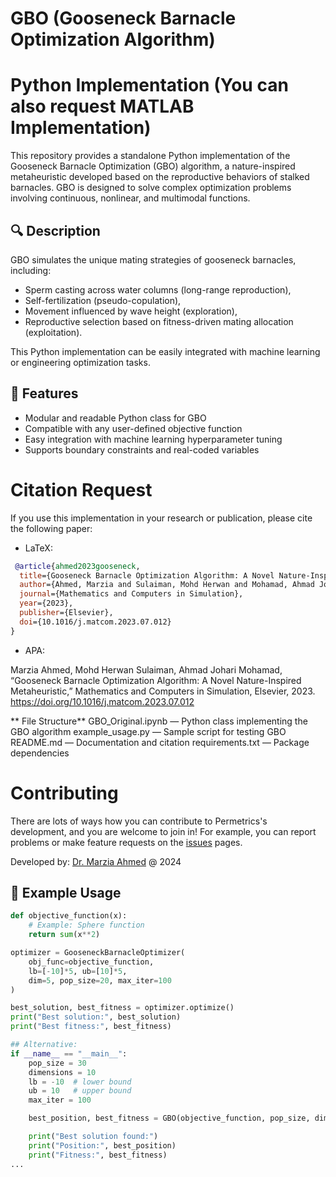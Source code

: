 # GBO (Gooseneck Barnacle Optimization Algorithm)
# Python Implementation (You can also request MATLAB Implementation)

This repository provides a standalone Python implementation of the Gooseneck Barnacle Optimization (GBO) algorithm, a nature-inspired metaheuristic developed based on the reproductive behaviors of stalked barnacles. GBO is designed to solve complex optimization problems involving continuous, nonlinear, and multimodal functions.

## 🔍 Description

GBO simulates the unique mating strategies of gooseneck barnacles, including:
- Sperm casting across water columns (long-range reproduction),
- Self-fertilization (pseudo-copulation),
- Movement influenced by wave height (exploration),
- Reproductive selection based on fitness-driven mating allocation (exploitation).

This Python implementation can be easily integrated with machine learning or engineering optimization tasks.

## 📌 Features

- Modular and readable Python class for GBO
- Compatible with any user-defined objective function
- Easy integration with machine learning hyperparameter tuning
- Supports boundary constraints and real-coded variables

# Citation Request 

If you use this implementation in your research or publication, please cite the following paper:

- LaTeX:

```bibtex
 @article{ahmed2023gooseneck,
  title={Gooseneck Barnacle Optimization Algorithm: A Novel Nature-Inspired Metaheuristic},
  author={Ahmed, Marzia and Sulaiman, Mohd Herwan and Mohamad, Ahmad Johari},
  journal={Mathematics and Computers in Simulation},
  year={2023},
  publisher={Elsevier},
  doi={10.1016/j.matcom.2023.07.012}
}
```

- APA:
  
Marzia Ahmed, Mohd Herwan Sulaiman, Ahmad Johari Mohamad, “Gooseneck Barnacle Optimization Algorithm: A Novel Nature-Inspired Metaheuristic,” Mathematics and Computers in Simulation, Elsevier, 2023. https://doi.org/10.1016/j.matcom.2023.07.012

** File Structure**
GBO_Original.ipynb — Python class implementing the GBO algorithm
example_usage.py — Sample script for testing GBO
README.md — Documentation and citation
requirements.txt — Package dependencies

# Contributing

There are lots of ways how you can contribute to Permetrics's development, and you are welcome to join in! For example, 
you can report problems or make feature requests on the [issues](/issues) pages. 

Developed by: [Dr. Marzia Ahmed](mailto:ahmed.marzia32@gmail.com?Subject=GBO_QUESTIONS) @ 2024



## 🧪 Example Usage

```python
def objective_function(x):
    # Example: Sphere function
    return sum(x**2)

optimizer = GooseneckBarnacleOptimizer(
    obj_func=objective_function,
    lb=[-10]*5, ub=[10]*5,
    dim=5, pop_size=20, max_iter=100
)

best_solution, best_fitness = optimizer.optimize()
print("Best solution:", best_solution)
print("Best fitness:", best_fitness)

## Alternative:
if __name__ == "__main__":
    pop_size = 30
    dimensions = 10
    lb = -10  # lower bound
    ub = 10   # upper bound
    max_iter = 100

    best_position, best_fitness = GBO(objective_function, pop_size, dimensions, lb, ub, max_iter)

    print("Best solution found:")
    print("Position:", best_position)
    print("Fitness:", best_fitness)
...

